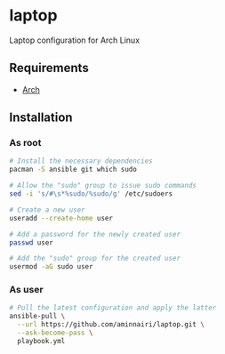 # laptop

Laptop configuration for Arch Linux

## Requirements

- [Arch](https://archlinux.org/)

## Installation

### As root

```bash
# Install the necessary dependencies
pacman -S ansible git which sudo

# Allow the "sudo" group to issue sudo commands
sed -i 's/#\s*%sudo/%sudo/g' /etc/sudoers

# Create a new user
useradd --create-home user

# Add a password for the newly created user
passwd user

# Add the "sudo" group for the created user
usermod -aG sudo user
```

### As user

```bash
# Pull the latest configuration and apply the latter
ansible-pull \
  --url https://github.com/aminnairi/laptop.git \
  --ask-become-pass \
  playbook.yml
```
